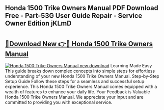 ## Honda 1500 Trike Owners Manual PDF Download Free - Part-53G User Guide Repair - Service Owner Edition jKLmD

# <h2><a href="http://bc6448.oget.top/?id=Honda+1500+Trike+Owners+Manual">🔗Download New 👉🔴 Honda 1500 Trike Owners Manual</a></h2>

[![Honda 1500 Trike Owners Manual new download](https://i.imgur.com/5g1atiW.png)](http://bc6448.oget.top/?id=Honda+1500+Trike+Owners+Manual)
Learning Made Easy This guide breaks down complex concepts into simple steps for effortless understanding of your new Honda 1500 Trike Owners Manual. Step-by-Step Setup Guide Follow these steps for a seamless and successful setup experience. This Honda 1500 Trike Owners Manual comes equipped with a wealth of features to enhance your daily life. Your Feedback is Valuable Honda 1500 Trike Owners Manual. We appreciate your input and are committed to providing you with exceptional service.
